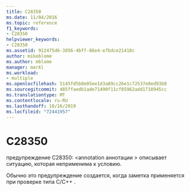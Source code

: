 ```yaml
---
title: C28350
ms.date: 11/04/2016
ms.topic: reference
f1_keywords:
- C28350
helpviewer_keywords:
- C28350
ms.assetid: 912475d6-3856-4bff-86e4-e7bdce21410c
author: mikeblome
ms.author: mblome
manager: markl
ms.workload:
- multiple
ms.openlocfilehash: 5145fd5b0e05ee1d3a89cc26e1c72537e8ed93b0
ms.sourcegitcommit: 485ffaedb1ade71490f11cf05962add1718945cc
ms.translationtype: MT
ms.contentlocale: ru-RU
ms.lasthandoff: 10/16/2019
ms.locfileid: "72441957"
---
```

# <a name="c28350"></a>C28350
предупреждение C28350: \<annotation аннотации > описывает ситуацию, которая неприменима к условию.

 Обычно это предупреждение создается, когда заметка применяется при проверке типа C/C++ .
